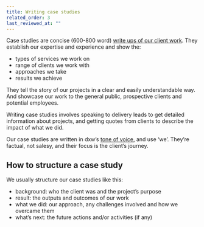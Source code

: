 ```yaml
---
title: Writing case studies
related_order: 3
last_reviewed_at: ""
---
```


Case studies are concise (600-800 word) [write ups of our client work](https://www.dxw.com/case-studies/). They establish our expertise and experience and show the:

* types of services we work on
* range of clients we work with
* approaches we take
* results we achieve

They tell the story of our projects in a clear and easily understandable way. And showcase our work to the general public, prospective clients and potential employees. 

Writing case studies involves speaking to delivery leads to get detailed information about projects, and getting quotes from clients to describe the impact of what we did. 

Our case studies are written in dxw’s [tone of voice](/work-we-do/tone-of-voice/), and use ‘we’. They’re factual, not salesy, and their focus is the client’s journey.

## How to structure a case study

We usually structure our case studies like this:

* background: who the client was and the project’s purpose 
* result: the outputs and outcomes of our work
* what we did: our approach, any challenges involved and how we overcame them
* what’s next: the future actions and/or activities (if any)
